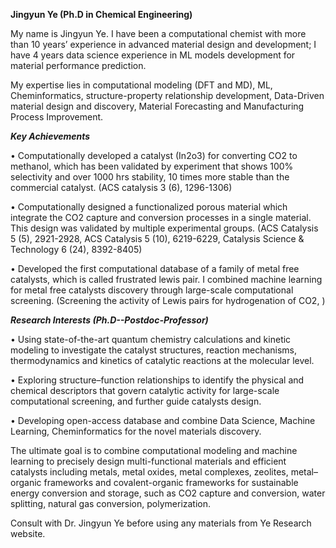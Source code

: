 **Jingyun Ye (Ph.D in Chemical Engineering)**

My name is Jingyun Ye. I have been a computational chemist with more than 10 years’ experience in advanced material design and development; I have 4 years data science experience in ML models development for material performance prediction. 

My expertise lies in computational modeling (DFT and MD), ML, Cheminformatics, structure-property relationship development, Data-Driven material design and discovery, Material Forecasting and Manufacturing Process Improvement. 

***Key Achievements***

•	Computationally developed a catalyst (In2o3) for converting CO2 to methanol, which has been validated by experiment that shows 100% selectivity and over 1000 hrs stability, 10 times more stable than the commercial catalyst. (ACS catalysis 3 (6), 1296-1306)

• Computationally designed a functionalized porous material which integrate the CO2 capture and conversion processes in a single material. This design was validated by multiple experimental groups. (ACS Catalysis 5 (5), 2921-2928, ACS Catalysis 5 (10), 6219-6229, Catalysis Science & Technology 6 (24), 8392-8405)

• Developed the first computational database of a family of metal free catalysts, which is called frustrated lewis pair. I combined machine learning for metal free catalysts discovery through large-scale computational screening. (Screening the activity of Lewis pairs for hydrogenation of CO2, )

 ***Research Interests (Ph.D--Postdoc-Professor)***
 
•	Using state-of-the-art quantum chemistry calculations and kinetic modeling to investigate the catalyst structures, reaction mechanisms, thermodynamics and kinetics of catalytic reactions at the molecular level.

•	Exploring structure–function relationships to identify the physical and chemical descriptors that govern catalytic activity for large-scale computational screening, and further guide catalysts design. 

•	Developing open-access database and combine Data Science, Machine Learning, Cheminformatics for the novel materials discovery.

The ultimate goal is to combine computational modeling and machine learning to precisely design multi-functional materials and efficient catalysts including metals, metal oxides, metal complexes, zeolites, metal–organic frameworks and covalent-organic frameworks for sustainable energy conversion and storage, such as CO2 capture and conversion, water splitting, natural gas conversion, polymerization.


Consult with Dr. Jingyun Ye before using any materials from Ye Research website.  
